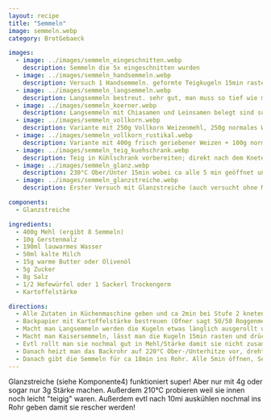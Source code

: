 ```yaml
---
layout: recipe
title: "Semmeln"
image: semmeln.webp
category: BrotGebaeck

images:
  - image: ../images/semmeln_eingeschnitten.webp
    description: Semmeln die 5x eingeschnitten wurden
  - image: ../images/semmeln_handsemmeln.webp
    description: Versuch 1 Handsemmeln. geformte Teigkugeln 15min rasten lassen, dann formen, nochmal 25min im Backrohr rasten lassen, rausnehmen, vorheizen, einsprühen, backen
  - image: ../images/semmeln_langsemmeln.webp
    description: Langsemmeln bestreut. sehr gut, man muss so tief wie möglich mit dem Messer reindrücken damit der Spalt erhalten bleibt
  - image: ../images/semmeln_koerner.webp
    description: Langsemmeln mit Chiasamen und Leinsamen belegt sind super
  - image: ../images/semmeln_vollkorn.webp
    description: Variante mit 250g Vollkorn Weizenmehl, 250g normales Weizenmehl ist sehr gut
  - image: ../images/semmeln_vollkorn_rustikal.webp
    description: Variante mit 400g frisch geriebener Weizen + 100g normales Weizenmehl. In 50/50 Kartoffelstärke/Roggenmehl gewälzt schmeckt sehr gut und "rustikal"
  - image: ../images/semmeln_teig_kuehschrank.webp
    description: Teig in Kühlschrank vorbereiten; direkt nach dem Kneten herausnehmen, rund formen, mit etwas Mehl bestäuben und wieder in Schüssel geben. Mit Frischhaltefolie zudecken. Am nächsten Tag herausnehmen (Teig ist ca doppelt-dreifach so groß) und Kugeln formen etc. wird sehr gut
  - image: ../images/semmeln_glanz.webp
    description: 230°C Ober/Unter 15min wobei ca alle 5 min geöffnet und Dampf reingesprüht wurde. Super Glanz, einzig in Mitte visuell zwar gut aber klebt auf Zählen (wenn ganz frisch gegessen)
  - image: ../images/semmeln_glanzstreiche.webp
    description: Erster Versuch mit Glanzstreiche (auch versucht ohne Mehl rasten, weshalb sie stark klebten und die Form verloren). Aber Glanzstreiche schaut super aus und passt perfekt!

components:
  - Glanzstreiche

ingredients:
  - 400g Mehl (ergibt 8 Semmeln)
  - 10g Gerstenmalz
  - 190ml lauwarmes Wasser
  - 50ml kalte Milch
  - 15g warme Butter oder Olivenöl
  - 5g Zucker
  - 8g Salz
  - 1/2 Hefewürfel oder 1 Sackerl Trockengerm
  - Kartoffelstärke

directions:
  - Alle Zutaten in Küchenmaschine geben und ca 2min bei Stufe 2 kneten, danach 5min bei Stufe 3 kneten. Anschließend den Teig in der Schüsselmitte 20min zugedeckt gehen lassen
  - Backpapier mit Kartoffelstärke bestreuen (Ofner sagt 50/50 Roggenmehl/Stärke) und mit Teigkarte verteilen. Teig mit Teigkarte auf Backpapier putzen (auf Stärke damit er nicht klebt), in 8 Teile zerteilen und 8 Kugeln formen (immer wieder zu einer Seite ziehen um Spannung zu erzeugen). Jede Kugel in der Mehl/Stärke Mischung rollen und gut abklopfen.
  - Macht man Langsemmeln werden die Kugeln etwas länglich ausgerollt und mit dem Griff eines Tafelmessers fest in der Mitte ein Spalt reingedrückt.
  - Macht man Kaisersemmeln, lässt man die Kugeln 15min rasten und drückt sie danach flach und formt Semmeln [(siehe Ofner Video)](https://www.youtube.com/watch?v=jAFSIyQ_Ppo) bzw nimmt einen Semmel-Stempel.
  - Evtl rollt man sie nochmal gut in Mehl/Stärke damit sie nicht zusammenkleben (getestet - sonst klebt es nach der Rastzeit extrem), dreht sie um und lässt sie 25min am Blech mit einem Tuch zugedeckt rasten.
  - Danach heizt man das Backrohr auf 220°C Ober-/Unterhitze vor, dreht die Semmeln wieder um und besprüht sie mit Wasser.
  - Danach gibt die Semmeln für ca 18min ins Rohr. Alle 5min öffnen, Semmeln und Drumherum mit Wasser einsprühen und schließen. Nach dem Rausnehmen nochmal mit Wasser besprühen.
---
```


Glanzstreiche (siehe Komponente4) funktioniert super! Aber nur mit 4g oder sogar nur 3g Stärke machen. Außerdem 210°C probieren weil sie innen noch leicht "teigig" waren. Außerdem evtl nach 10mi auskühlen nochmal ins Rohr geben damit sie rescher werden!